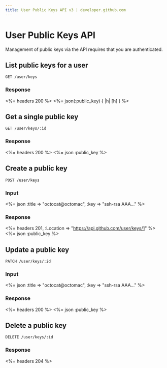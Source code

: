 ```yaml
---
title: User Public Keys API v3 | developer.github.com
---
```


# User Public Keys API

Management of public keys via the API requires that you are
authenticated.

## List public keys for a user

    GET /user/keys

### Response

<%= headers 200 %>
<%= json(:public_key) { |h| [h] } %>

## Get a single public key

    GET /user/keys/:id

### Response

<%= headers 200 %>
<%= json :public_key %>

## Create a public key

    POST /user/keys

### Input

<%= json :title => "octocat@octomac", :key => "ssh-rsa AAA..." %>

### Response

<%= headers 201, :Location => "https://api.github.com/user/keys/1" %>
<%= json :public_key %>

## Update a public key

    PATCH /user/keys/:id

### Input

<%= json :title => "octocat@octomac", :key => "ssh-rsa AAA..." %>

### Response

<%= headers 200 %>
<%= json :public_key %>

## Delete a public key

    DELETE /user/keys/:id

### Response

<%= headers 204 %>
